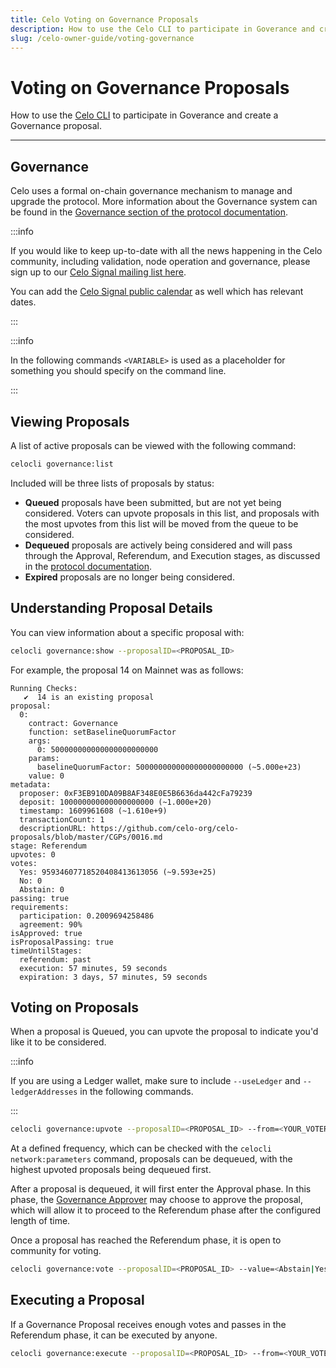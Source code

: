 ```yaml
---
title: Celo Voting on Governance Proposals
description: How to use the Celo CLI to participate in Goverance and create a Governance proposal.
slug: /celo-owner-guide/voting-governance
---
```

# Voting on Governance Proposals

How to use the [Celo CLI](/command-line-interface/introduction.md) to participate in Goverance and create a Governance proposal.

___

## Governance

Celo uses a formal on-chain governance mechanism to manage and upgrade the protocol. More information about the Governance system can be found in the [Governance section of the protocol documentation](/celo-codebase/protocol/governance.md).

:::info

If you would like to keep up-to-date with all the news happening in the Celo community, including validation, node operation and governance, please sign up to our [Celo Signal mailing list here](https://celo.activehosted.com/f/15).

You can add the [Celo Signal public calendar](https://calendar.google.com/calendar/u/0/embed?src=c_9su6ich1uhmetr4ob3sij6kaqs@group.calendar.google.com) as well which has relevant dates.

:::

:::info

In the following commands `<VARIABLE>` is used as a placeholder for something you should specify on the command line.

:::

## Viewing Proposals

A list of active proposals can be viewed with the following command:

```bash
celocli governance:list
```

Included will be three lists of proposals by status:
* **Queued** proposals have been submitted, but are not yet being considered. Voters can upvote proposals in this list, and proposals with the most upvotes from this list will be moved from the queue to be considered.
* **Dequeued** proposals are actively being considered and will pass through the Approval, Referendum, and Execution stages, as discussed in the [protocol documentation](/celo-codebase/protocol/governance.md).
* **Expired** proposals are no longer being considered.

## Understanding Proposal Details

You can view information about a specific proposal with:

```bash
celocli governance:show --proposalID=<PROPOSAL_ID>
```

For example, the proposal 14 on Mainnet was as follows:

```
Running Checks:
   ✔  14 is an existing proposal
proposal:
  0:
    contract: Governance
    function: setBaselineQuorumFactor
    args:
      0: 500000000000000000000000
    params:
      baselineQuorumFactor: 500000000000000000000000 (~5.000e+23)
    value: 0
metadata:
  proposer: 0xF3EB910DA09B8AF348E0E5B6636da442cFa79239
  deposit: 100000000000000000000 (~1.000e+20)
  timestamp: 1609961608 (~1.610e+9)
  transactionCount: 1
  descriptionURL: https://github.com/celo-org/celo-proposals/blob/master/CGPs/0016.md
stage: Referendum
upvotes: 0
votes:
  Yes: 95934607718520408413613056 (~9.593e+25)
  No: 0
  Abstain: 0
passing: true
requirements:
  participation: 0.2009694258486
  agreement: 90%
isApproved: true
isProposalPassing: true
timeUntilStages:
  referendum: past
  execution: 57 minutes, 59 seconds
  expiration: 3 days, 57 minutes, 59 seconds
```

## Voting on Proposals

When a proposal is Queued, you can upvote the proposal to indicate you'd like it to be considered.

:::info

If you are using a Ledger wallet, make sure to include `--useLedger` and `--ledgerAddresses` in the
following commands.

:::

```bash
celocli governance:upvote --proposalID=<PROPOSAL_ID> --from=<YOUR_VOTER_ADDRESS>
```

At a defined frequency, which can be checked with the `celocli network:parameters` command, proposals can be dequeued, with the highest upvoted proposals being dequeued first.

After a proposal is dequeued, it will first enter the Approval phase.
In this phase, the [Governance Approver](/celo-codebase/protocol/governance.md#approval) may choose to approve the proposal, which will allow it to proceed to the Referendum phase after the configured length of time.

Once a proposal has reached the Referendum phase, it is open to community for voting. 

```bash
celocli governance:vote --proposalID=<PROPOSAL_ID> --value=<Abstain|Yes|No> --from=<YOUR_VOTER_ADDRESS>
```

## Executing a Proposal

If a Governance Proposal receives enough votes and passes in the Referendum phase, it can be executed by anyone.

```bash
celocli governance:execute --proposalID=<PROPOSAL_ID> --from=<YOUR_VOTER_ADDRESS>
```

<!--
## Creating a Proposal

{% hint style="warning" %}
**Under construction** guide to creating a proposal is coming soon
{% endhint %}
-->
